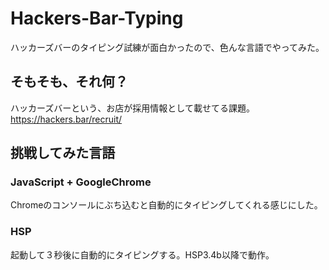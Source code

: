 # Hackers-Bar-Typing
ハッカーズバーのタイピング試練が面白かったので、色んな言語でやってみた。

## そもそも、それ何？
ハッカーズバーという、お店が採用情報として載せてる課題。<br>
https://hackers.bar/recruit/<br>

## 挑戦してみた言語
### JavaScript + GoogleChrome
Chromeのコンソールにぶち込むと自動的にタイピングしてくれる感じにした。

### HSP
起動して３秒後に自動的にタイピングする。HSP3.4b以降で動作。
